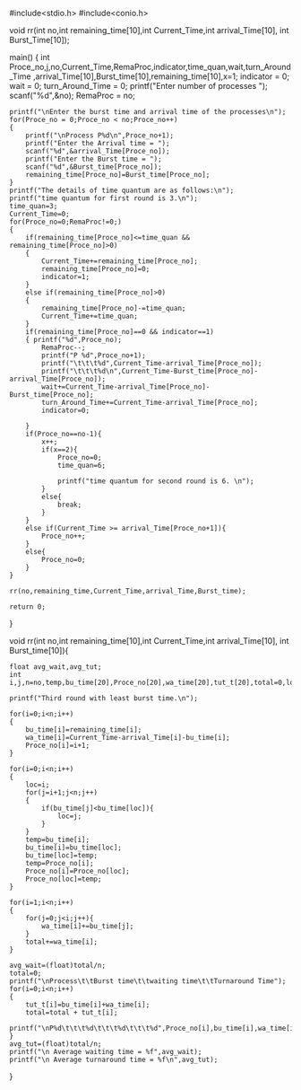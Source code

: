 #include<stdio.h> 
#include<conio.h>

void rr(int no,int remaining_time[10],int Current_Time,int arrival_Time[10], int Burst_Time[10]);

main() 
{
	int Proce_no,j,no,Current_Time,RemaProc,indicator,time_quan,wait,turn_Around_Time ,arrival_Time[10],Burst_time[10],remaining_time[10],x=1;
	indicator = 0;
	wait = 0;
	turn_Around_Time = 0;
	printf("Enter number of processes "); 
	scanf("%d",&no);
	RemaProc = no;
	
	printf("\nEnter the burst time and arrival time of the processes\n");
	for(Proce_no = 0;Proce_no < no;Proce_no++) 
	{
		printf("\nProcess P%d\n",Proce_no+1);
		printf("Enter the Arrival time = "); 
		scanf("%d",&arrival_Time[Proce_no]);
		printf("Enter the Burst time = "); 
		scanf("%d",&Burst_time[Proce_no]); 
		remaining_time[Proce_no]=Burst_time[Proce_no]; 
	} 
	printf("The details of time quantum are as follows:\n");
	printf("time quantum for first round is 3.\n"); 
	time_quan=3;
	Current_Time=0;
	for(Proce_no=0;RemaProc!=0;) 
	{
		if(remaining_time[Proce_no]<=time_quan && remaining_time[Proce_no]>0)
		{ 
			Current_Time+=remaining_time[Proce_no]; 
			remaining_time[Proce_no]=0; 
			indicator=1; 
		} 
		else if(remaining_time[Proce_no]>0)
		{ 
			remaining_time[Proce_no]-=time_quan; 
			Current_Time+=time_quan; 
		} 
		if(remaining_time[Proce_no]==0 && indicator==1)			
		{ printf("%d",Proce_no);
			RemaProc--;				
			printf("P %d",Proce_no+1); 
			printf("\t\t\t%d",Current_Time-arrival_Time[Proce_no]);
			printf("\t\t\t%d\n",Current_Time-Burst_time[Proce_no]-arrival_Time[Proce_no]);
			wait+=Current_Time-arrival_Time[Proce_no]-Burst_time[Proce_no]; 
			turn_Around_Time+=Current_Time-arrival_Time[Proce_no]; 
			indicator=0; 
                       
		} 
		if(Proce_no==no-1){
			x++;
			if(x==2){
				Proce_no=0;
				time_quan=6;
				
				printf("time quantum for second round is 6. \n");
			}
			else{
				break;
			}
		}
		else if(Current_Time >= arrival_Time[Proce_no+1]){
			Proce_no++;
		}
		else{
			Proce_no=0;
		}
	}
	
	rr(no,remaining_time,Current_Time,arrival_Time,Burst_time);
	
	return 0;
}


void rr(int no,int remaining_time[10],int Current_Time,int arrival_Time[10], int Burst_time[10]){
	
	float avg_wait,avg_tut;
    int i,j,n=no,temp,bu_time[20],Proce_no[20],wa_time[20],tut_t[20],total=0,loc;
    
    printf("Third round with least burst time.\n");
    
    for(i=0;i<n;i++)
    {
        bu_time[i]=remaining_time[i];
        wa_time[i]=Current_Time-arrival_Time[i]-bu_time[i];
		Proce_no[i]=i+1;
    }
	
    for(i=0;i<n;i++)
    {
        loc=i;
        for(j=i+1;j<n;j++)
        {
            if(bu_time[j]<bu_time[loc]){
            	loc=j;
            }
        }
        temp=bu_time[i];
        bu_time[i]=bu_time[loc];
        bu_time[loc]=temp;
        temp=Proce_no[i];
        Proce_no[i]=Proce_no[loc];
        Proce_no[loc]=temp;
    }
	
    for(i=1;i<n;i++)
    {
        for(j=0;j<i;j++){
        	wa_time[i]+=bu_time[j];
        }
        total+=wa_time[i];
    }
 
    avg_wait=(float)total/n;
    total=0;
    printf("\nProcess\t\tBurst time\t\twaiting time\t\tTurnaround Time");
    for(i=0;i<n;i++)
    {
        tut_t[i]=bu_time[i]+wa_time[i];
        total=total + tut_t[i];
        printf("\nP%d\t\t\t%d\t\t\t%d\t\t\t%d",Proce_no[i],bu_time[i],wa_time[i],tut_t[i]);
    }
    avg_tut=(float)total/n;
    printf("\n Average waiting time = %f",avg_wait);
    printf("\n Average turnaround time = %f\n",avg_tut);
	
}


